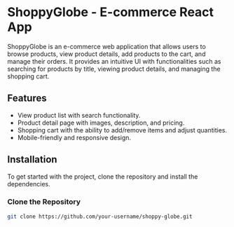 # ShoppyGlobe - E-commerce React App
ShoppyGlobe is an e-commerce web application that allows users to browse products, view product details, add products to the cart, and manage their orders. It provides an intuitive UI with functionalities such as searching for products by title, viewing product details, and managing the shopping cart.
## Features
- View product list with search functionality.
- Product detail page with images, description, and pricing.
- Shopping cart with the ability to add/remove items and adjust quantities.
- Mobile-friendly and responsive design.
## Installation
To get started with the project, clone the repository and install the dependencies.
###  Clone the Repository
```bash
git clone https://github.com/your-username/shoppy-globe.git

 

